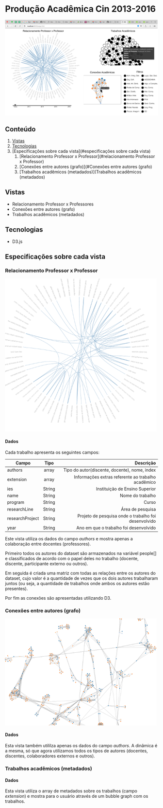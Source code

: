 # Produção Acadêmica Cin 2013-2016

![alt tag](Preview-01.png)


## Conteúdo
1. [Vistas](#vistas)
2. [Tecnologias](#Tecnologias)
3. [Especificações sobre cada vista](#especificações sobre cada vista)
    1. [Relacionamento Professor x Professor](#relacionamento Professor x Professor)
    2. [Conexões entre autores (grafo)](#Conexões entre autores (grafo)
    3. [Trabalhos acadêmicos (metadados)](Trabalhos acadêmicos (metadados)

## Vistas
* Relacionamento Professor x Professores
* Conexões entre autores (grafo)
* Trabalhos acadêmicos (metadados)

## Tecnologias
* D3.js

## Especificações sobre cada vista
### Relacionamento Professor x Professor
![alt tag](edges.png)
#### Dados
Cada trabalho apresenta os seguintes campos:

| Campo       | Tipo          | Descrição  |
| ------------- |:-------------:| -----:|
| authors     | array | Tipo do autor(discente, docente), nome, index|
| extension     | array      |   Informações extras referente ao trabalho acadêmico |
| ies | String     |    Instituição de Ensino Superior |
| name | String     |    Nome do trabalho |
| program | String     |    Curso |
| researchLine | String     |    Área de pesquisa |
| researchProject | String     |    Projeto de pesquisa onde o trabalho foi desenvolvido |
| year | String     |    Ano em que o trabalho foi desenvolvido |

Este vista utiliza os dados do campo *authors* e mostra apenas a colaboração entre docentes (professores).


Primeiro todos os autores do dataset são armazenados na variável people[] e classificados de acordo com o papel deles no trabalho (docente, discente, participante externo ou outros).


Em seguida é criada uma matriz com todas as relações entre os autores do dataset, cujo valor é a quantidade de vezes que os dois autores trabalharam juntos (ou seja, a quantidade de trabalhos onde ambos os autores estão presentes).

Por fim as conexões são apresentadas utilizando D3.

### Conexões entre autores (grafo)
![alt tag](graph.png)
#### Dados
Esta vista também utililza apenas os dados do campo *authors*. A dinâmica é a mesma, só que agora utilizamos todos os tipos de autores (docentes, discentes, colaboradores externos e outros).

### Trabalhos acadêmicos (metadados)
#### Dados

Esta vista utiliza o array de metadados sobre os trabalhos (campo *extension*) e mostra para o usuário através de um bubble graph com os trabalhos.
